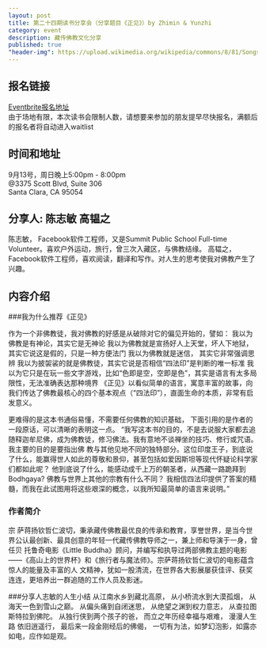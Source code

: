 ```yaml
---
layout: post
title: 第二十四期读书分享会（分享题目《正见》）by Zhimin & Yunzhi
category: event
description: 藏传佛教文化分享
published: true
"header-img": https://upload.wikimedia.org/wikipedia/commons/8/81/SongstenGampoandwives.jpg
---
```


## 报名链接
[Eventbrite报名地址](http://www.eventbrite.com/e/18519396012)  
由于场地有限，本次读书会限制人数，请想要来参加的朋友提早尽快报名，满额后的报名者将自动进入waitlist

## 时间和地址
9月13号，周日晚上5:00pm - 8:00pm  
@3375 Scott Blvd, Suite 306  
Santa Clara, CA 95054

## 分享人: 陈志敏 高韫之
陈志敏， Facebook软件工程师，又是Summit Public School Full-time Volunteer。喜欢户外运动，旅行，曾三次入藏区，与佛教结缘。
高韫之， Facebook软件工程师，喜欢阅读，翻译和写作。对人生的思考使我对佛教产生了兴趣。

## 内容介绍

###我为什么推荐《正见》

作为一个非佛教徒，我对佛教的好感是从破除对它的偏见开始的，譬如：
我以为佛教是有神论，其实它是无神论
我以为佛教就是宣扬好人上天堂，坏人下地狱，其实它说这是假的，只是一种方便法门
我以为佛教就是迷信， 其实它非常强调思辨
我以为披袈裟的就是佛教徒，其实它说是否相信“四法印”是判断的唯一标准
我以为它只是在玩一些文字游戏，比如“色即是空，空即是色”，其实是语言有太多局限性，无法准确表达那种境界
《正见》以看似简单的语言，寓意丰富的故事，向我们传达了佛教最核心的四个基本观点（“四法印”），直面生命的本质，非常有启发意义。

更难得的是这本书通俗易懂，不需要任何佛教的知识基础， 下面引用的是作者的一段原话，可以清晰的表明这一点。
“我写这本书的目的，不是去说服大家都去追随释迦牟尼佛，成为佛教徒，修习佛法。我有意地不谈禅坐的技巧、修行或咒语。我主要的目的是要指出佛 教与其他见地不同的独特部分。这位印度王子，到底说了什么，能赢得世人如此的尊敬和景仰，甚至包括如爱因斯坦等现代怀疑论科学家们都如此呢？ 他到底说了什么，能感动成千上万的朝圣者，从西藏一路跪拜到Bodhgaya? 佛教与世界上其他的宗教有什么不同？ 我相信四法印提供了答案的精髓，而我在此试图用将这些艰深的概念，以我所知最简单的语言来说明。” 

### 作者简介
宗 萨蒋扬钦哲仁波切，秉承藏传佛教最优良的传承和教育，享誉世界，是当今世界公认最创新、最具创意的年轻一代藏传佛教导师之一，兼上师和导演于一身，曾任贝 托鲁奇电影《Little Buddha》顾问，并编写和执导过两部佛教主题的电影——《高山上的世界杯》和《旅行者与魔法师》。宗萨蒋扬钦哲仁波切的电影蕴含惊人的能量及丰富的人 文精神，犹如一股清流，在世界各大影展屡获佳评、获奖连连，更培养出一群追随的工作人员及影迷。

###分享人志敏的人生小结
从江南水乡到藏北高原，
从小桥流水到大漠孤烟，
从海天一色到雪山之巅。
从偏头痛到自闭迷思，
从绝望之渊到权力意志，
从查拉图斯特拉到佛陀。
从独行侠到两个孩子的爸，
而立之年历经幸福与艰难，
漫漫人生路 依旧逍遥行，
最后来一段金刚经后的佛偈，
一切有为法，如梦幻泡影，如露亦如电，应作如是观。

